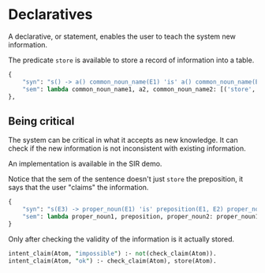 # Declaratives

A declarative, or statement, enables the user to teach the system new information.

The predicate `store` is available to store a record of information into a table.

~~~python
{
    "syn": "s() -> a() common_noun_name(E1) 'is' a() common_noun_name(E2)",
    "sem": lambda common_noun_name1, a2, common_noun_name2: [('store', [('isa', common_noun_name1, common_noun_name2)])],
},
~~~

## Being critical

The system can be critical in what it accepts as new knowledge. It can check if the new information is not inconsistent with existing information.

An implementation is available in the SIR demo.

Notice that the sem of the sentence doesn't just `store` the preposition, it says that the user "claims" the information.

~~~python
{
    "syn": "s(E3) -> proper_noun(E1) 'is' preposition(E1, E2) proper_noun(E2)",
    "sem": lambda proper_noun1, preposition, proper_noun2: proper_noun1 + proper_noun2 + [('intent_claim', preposition, E3)],
}
~~~

Only after checking the validity of the information is it actually stored.

~~~pl
intent_claim(Atom, "impossible") :- not(check_claim(Atom)).
intent_claim(Atom, "ok") :- check_claim(Atom), store(Atom).
~~~

